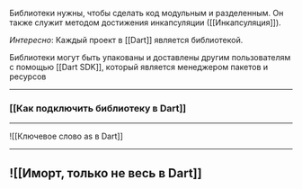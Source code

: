 Библиотеки нужны, чтобы сделать код модульным и разделенным. Он также служит методом достижения инкапсуляции ([[Инкапсуляция]]).

*Интересно*: Каждый проект в [[Dart]] является библиотекой.

Библиотеки могут быть упакованы и доставлены другим пользователям с помощью [[Dart SDK]], который является менеджером пакетов и ресурсов

---
### [[Как подключить библиотеку в Dart]]
---
![[Ключевое слово as в Dart]]


---
## ![[Иморт, только не весь в Dart]]


